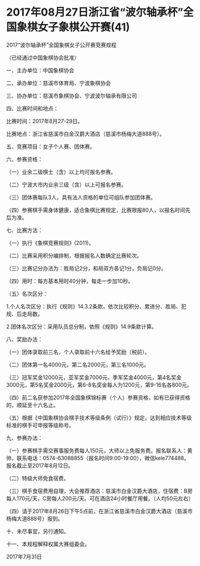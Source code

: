 # 2017年08月27日浙江省“波尔轴承杯”全国象棋女子象棋公开赛(41)

2017“波尔轴承杯”全国象棋女子公开赛竞赛规程

（已经通过中国象棋协会批准）
   

一、主办单位：中国象棋协会

二、承办单位：慈溪市体育局、宁波象棋协会

三、协办单位：慈溪市象棋协会、宁波波尔轴承有限公司

四、比赛时间和地点：

比赛时间：2017年8月27-29日。

比赛地点：浙江省慈溪市白金汉爵大酒店（慈溪市杨梅大道888号）。

五、竞赛项目：女子个人赛、团体赛。

六、参赛资格：

（一）业余二级棋士（含）以上均可报名参赛。

（二）宁波大市内业余三级（含）以上可报名参赛。

（三）团体赛每队3人，具有法人资格的单位可组队参加团体赛。

（四）参赛棋手需身体健康，适合象棋比赛规定，比赛限报80人，以报名时间先后为准。

七、比赛方法：

（一）执行《象棋竞赛规则》(2011)。

（二）比赛采用积分编排制，根据报名人数确定比赛轮次。

（三）比赛记分办法为：胜局记2分，和局双方各记1分，负局记0分。

（四）用时：每方基本用时40分钟，每走一步加10秒。

（五）名次区分：

1.个人名次区分：执行《规则》14.3.2条款，依次比较积分、累进分、胜局、犯规、后走局数。

2.团体名次区分：采用队员总分制，依照《规则》14.9条款计算。

八、奖励办法：

（一）团体录取前三名，个人录取前十六名给予奖励（税前）。

（二）团体第一名4000元，第二名2000元，第三名1000元。

（三）冠军奖金12000元，亚军奖金7000元，季军奖金4000元，第4名奖金3000元，第5名奖金2000元，第6-8名奖金每人为1200元，第9-16名各800元。

（四）前二名获参加2017年全国象棋锦标赛（个人）参赛资格，如有已获得资格的，顺延至十六名止。

（五）根据《中国象棋协会棋手技术等级条例（试行）》规定，达到相应技术等级标准的棋手可申报等级称号。

九、参赛办法：

（一）参赛棋手需交赛事服务费每人150元，大师以上免服务费。报名联系人：黄帅，联系电话：0574-63088855（报名时间9:00-19:00），微信kele774488。报名截止至2017年8月12日。

（二）特级大师免食宿费。

（三）棋手食宿费用自理，大会推荐酒店：慈溪市白金汉爵大酒店，住宿费：B房每人170元/天，C房每人200元/天。可在酒店24小时餐厅用餐。（人均50元左右）

（四）请于2017年8月26日下午5点前，在浙江省慈溪市白金汉爵大酒店（慈溪市杨梅大道888号）报到。

十、未尽事宜，另行通知。

十一、本规程解释权属大赛组委会。

2017年7月31日
